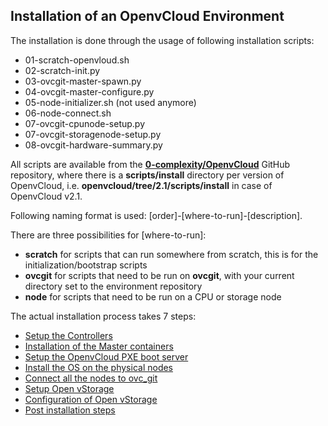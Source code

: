 ## Installation of an OpenvCloud Environment

The installation is done through the usage of following installation scripts:

- 01-scratch-openvloud.sh
- 02-scratch-init.py
- 03-ovcgit-master-spawn.py
- 04-ovcgit-master-configure.py
- 05-node-initializer.sh (not used anymore)
- 06-node-connect.sh
- 07-ovcgit-cpunode-setup.py
- 07-ovcgit-storagenode-setup.py
- 08-ovcgit-hardware-summary.py


All scripts are available from the [**0-complexity/OpenvCloud**](https://github.com/0-complexity/openvcloud) GitHub repository, where there is a **scripts/install** directory per version of OpenvCloud, i.e. **openvcloud/tree/2.1/scripts/install** in case of OpenvCloud v2.1.

Following naming format is used: [order]-[where-to-run]-[description].

There are three possibilities for [where-to-run]:

- **scratch** for scripts that can run somewhere from scratch, this is for the initialization/bootstrap scripts
- **ovcgit** for scripts that need to be run on **ovcgit**, with your current directory set to the environment repository
- **node** for scripts that need to be run on a CPU or storage node

The actual installation process takes 7 steps:

- [Setup the Controllers](0-Controllers.md)
- [Installation of the Master containers](1-MasterContainers.md)
- [Setup the OpenvCloud PXE boot server](2-PXE-BootServer.md)
- [Install the OS on the physical nodes](3-InstallOS.md)
- [Connect all the nodes to ovc_git](4-ConnectNode2ovc_git.md)
- [Setup Open vStorage](4-SetupOVS.md)
- [Configuration of Open vStorage](5-OVSConfiguration.md)
- [Post installation steps](6-PostInstallationSteps.md)
